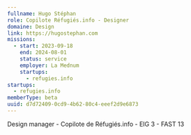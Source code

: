 ```yaml
---
fullname: Hugo Stéphan
role: Copilote Réfugiés.info - Designer
domaine: Design
link: https://hugostephan.com
missions:
  - start: 2023-09-18
    end: 2024-08-01
    status: service
    employer: La Mednum
    startups:
      - refugies.info
startups:
  - refugies.info
memberType: beta
uuid: d7d72409-0cd9-4b62-80c4-eeef2d9e6873
---
```

Design manager - Copilote de Réfugiés.info - EIG 3 - FAST 13